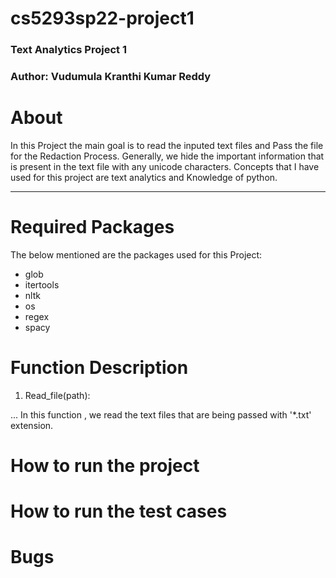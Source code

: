# cs5293sp22-project1

### Text Analytics Project 1
### Author: Vudumula Kranthi Kumar Reddy

# About

In this Project the main goal is to read the inputed text files and Pass the file for the Redaction Process. Generally, we hide the important information that is present in the text file with any unicode characters. Concepts that I have used for this project are text analytics and Knowledge of python. 

---

# Required Packages

The below mentioned are the packages used for this Project:
* glob
* itertools
* nltk
* os
* regex
* spacy

# Function Description

1. Read_file(path): 

... In this function , we read the text files that are being passed with '*.txt' extension.  
# How to run the project

# How to run the test cases

# Bugs

